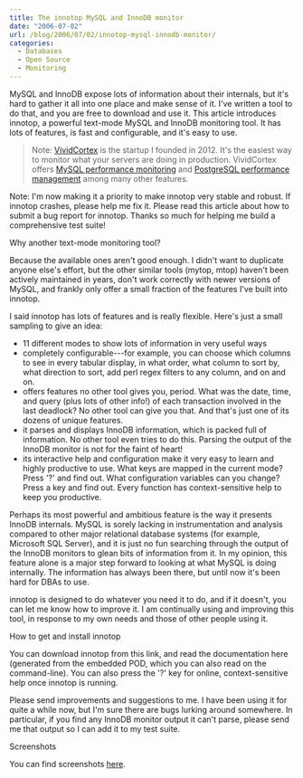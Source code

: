 ```yaml
---
title: The innotop MySQL and InnoDB monitor
date: "2006-07-02"
url: /blog/2006/07/02/innotop-mysql-innodb-monitor/
categories:
  - Databases
  - Open Source
  - Monitoring
---
```


MySQL and InnoDB expose lots of information about their internals, but it's hard to gather it all into one place and make sense of it.  I've written a tool to do that, and you are free to download and use it.  This article introduces innotop, a powerful text-mode MySQL and InnoDB monitoring tool.  It has lots of features, is  fast and configurable, and it's easy to use.

> Note: [VividCortex](https://vividcortex.com/) is the startup I founded in 2012. It's the easiest way to monitor what
> your servers are doing in production. VividCortex offers [MySQL performance
> monitoring](https://vividcortex.com/monitoring/mysql/) and [PostgreSQL
> performance management](https://vividcortex.com/monitoring/postgres/) among many
> other features.

Note: I'm now making it a priority to make innotop very stable and robust.  If innotop crashes, please help me fix it.  Please read this article about how to submit a bug report for innotop.  Thanks so much for helping me build a comprehensive test suite!

Why another text-mode monitoring tool?

Because the available ones aren't good enough.  I didn't want to duplicate anyone else's effort, but the other similar tools (mytop, mtop) haven't been actively maintained in years, don't work correctly with newer versions of MySQL, and frankly only offer a small fraction of the features I've built into innotop.

I said innotop has lots of features and is really flexible.  Here's just a small sampling to give an idea:


* 11 different modes to show lots of information in very useful ways
* completely configurable---for example, you can choose which columns to see in every tabular display, in what order, what column to sort by, what direction to sort, add perl regex filters to any column, and on and on.
* offers features no other tool gives you, period.  What was the date, time, and query (plus lots of other info!) of each transaction involved in the last deadlock?  No other tool can give you that.  And that's just one of its dozens of unique features.
* it parses and displays InnoDB information, which is packed full of information.  No other tool even tries to do this.  Parsing the output of the InnoDB monitor is not for the faint of heart!
* its interactive help and configuration make it very easy to learn and highly productive to use.  What keys are mapped in the current mode?  Press '?' and find out.  What configuration variables can you change?  Press a key and find out.  Every function has context-sensitive help to keep you productive.


Perhaps its most powerful and ambitious feature is the way it presents InnoDB internals.  MySQL is sorely lacking in instrumentation and analysis compared to other major relational database systems (for example, Microsoft SQL Server), and it is just no fun searching through the output of the InnoDB monitors to glean bits of information from it.  In my opinion, this feature alone is a major step forward to looking at what MySQL is doing internally.  The information has always been there, but until now it's been hard for DBAs to use.

innotop is designed to do whatever you need it to do, and if it doesn't, you can let me know how to improve it.  I am continually using and improving this tool, in response to my own needs and those of other people using it.

How to get and install innotop

You can download innotop from this link, and read the documentation here (generated from the embedded POD, which you can also read on the command-line).  You can also press the '?' key for online, context-sensitive help once innotop is running.

Please send improvements and suggestions to me.  I have been using it for quite a while now, but I'm sure there are bugs lurking around somewhere.  In particular, if you find any InnoDB monitor output it can't parse, please send me that output so I can add it to my test suite.

Screenshots

You can find screenshots [here](http://innotop.googlecode.com/svn/html/screenshots.html).


